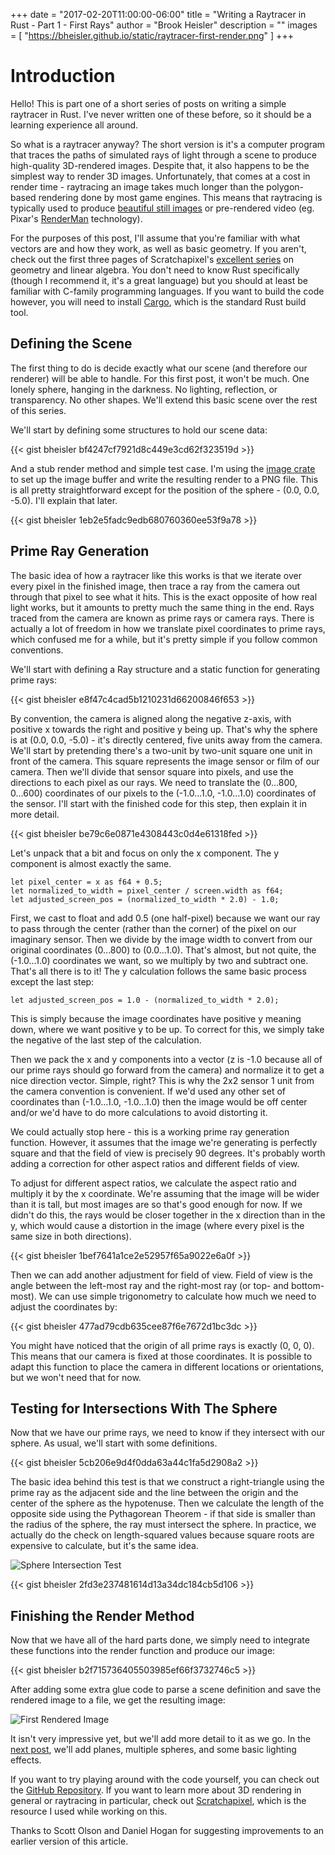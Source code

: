 +++
date = "2017-02-20T11:00:00-06:00"
title = "Writing a Raytracer in Rust - Part 1 - First Rays"
author = "Brook Heisler"
description = ""
images = [
    "https://bheisler.github.io/static/raytracer-first-render.png"
]
+++

# Introduction

Hello! This is part one of a short series of posts on writing a simple raytracer
in Rust. I've never written one of these before, so it should be a learning
experience all around.

So what is a raytracer anyway? The short version is it's a computer program that
traces the paths of simulated rays of light through a scene to produce
high-quality 3D-rendered images. Despite that, it also happens to be the simplest
way to render 3D images. Unfortunately, that comes at a cost in render time -
raytracing an image takes much longer than the polygon-based rendering done by
most game engines. This means that raytracing is typically used to produce
[beautiful still images](http://hof.povray.org/) or pre-rendered video (eg.
Pixar's [RenderMan](https://renderman.pixar.com/) technology).

For the purposes of this post, I'll assume that you're familiar with what
vectors are and how they work, as well as basic geometry. If you aren't, check
out the first three pages of Scratchapixel's
[excellent series](https://www.scratchapixel.com/lessons/mathematics-physics-for-computer-graphics/geometry/points-vectors-and-normals)
on geometry and linear algebra. You don't need to know Rust specifically (though
I recommend it, it's a great language) but you should at least be familiar with
C-family programming languages. If you want to build the code however, you will
need to install [Cargo](https://rustup.rs/), which is the standard Rust build
tool.

## Defining the Scene

The first thing to do is decide exactly what our scene (and therefore our
renderer) will be able to handle. For this first post, it won't be much. One
lonely sphere, hanging in the darkness. No lighting, reflection, or transparency.
No other shapes. We'll extend this basic scene over the rest of this series.

We'll start by defining some structures to hold our scene data:

{{< gist bheisler bf4247cf7921d8c449e3cd62f323519d >}}

And a stub render method and simple test case. I'm using the
[image crate](https://crates.io/crates/image) to set up the image buffer and
write the resulting render to a PNG file. This is all pretty straightforward
except for the position of the sphere - (0.0, 0.0, -5.0). I'll explain that
later.

{{< gist bheisler 1eb2e5fadc9edb680760360ee53f9a78 >}}

## Prime Ray Generation

The basic idea of how a raytracer like this works is that we iterate over every
pixel in the finished image, then trace a ray from the camera out through that
pixel to see what it hits. This is the exact opposite of how real light works,
but it amounts to pretty much the same thing in the end. Rays traced from the
camera are known as prime rays or camera rays. There is actually a lot of
freedom in how we translate pixel coordinates to prime rays, which confused me
for a while, but it's pretty simple if you follow common conventions.

We'll start with defining a Ray structure and a static function for generating
prime rays:

{{< gist bheisler e8f47c4cad5b1210231d66200846f653 >}}

By convention, the camera is aligned along the negative z-axis, with positive x
towards the right and positive y being up. That's why the sphere is at
(0.0, 0.0, -5.0) - it's directly centered, five units away from the camera.
We'll start by pretending there's a two-unit by two-unit square one unit in
front of the camera. This square represents the image sensor or film of our camera.
Then we'll divide that sensor square into pixels, and use the directions to each
pixel as our rays. We need to translate the (0...800, 0...600) coordinates of our
pixels to the (-1.0...1.0, -1.0...1.0) coordinates of the sensor. I'll start
with the finished code for this step, then explain it in more detail.

{{< gist bheisler be79c6e0871e4308443c0d4e61318fed >}}

Let's unpack that a bit and focus on only the x component. The y component is
almost exactly the same.

    let pixel_center = x as f64 + 0.5;
    let normalized_to_width = pixel_center / screen.width as f64;
    let adjusted_screen_pos = (normalized_to_width * 2.0) - 1.0;

First, we cast to float and add 0.5 (one half-pixel) because we want our ray to
pass through the center (rather than the corner) of the pixel on our imaginary
sensor. Then we divide by the image width to convert from our original
coordinates (0...800) to (0.0...1.0). That's almost, but not quite, the
(-1.0...1.0) coordinates we want, so we multiply by two and subtract one. That's
all there is to it! The y calculation follows the same basic process except the
last step:

    let adjusted_screen_pos = 1.0 - (normalized_to_width * 2.0);

This is simply because the image coordinates have positive y meaning down, where
we want positive y to be up. To correct for this, we simply take the negative of
the last step of the calculation.

Then we pack the x and y components into a vector (z is -1.0 because all
of our prime rays should go forward from the camera) and normalize it to get a
nice direction vector. Simple, right? This is why the 2x2 sensor 1 unit from the
camera convention is convenient. If we'd used any other set of coordinates than
(-1.0...1.0, -1.0...1.0) then the image would be off center and/or we'd have to
do more calculations to avoid distorting it.

We could actually stop here - this is a working prime ray generation function.
However, it assumes that the image we're generating is perfectly square and that
the field of view is precisely 90 degrees. It's probably worth adding a
correction for other aspect ratios and different fields of view.

To adjust for different aspect ratios, we calculate the aspect ratio and
multiply it by the x coordinate. We're assuming that the image will be wider than
it is tall, but most images are so that's good enough for now. If we didn't do
this, the rays would be closer together in the x direction than in the y, which
would cause a distortion in the image (where every pixel is the same size in
both directions).

{{< gist bheisler 1bef7641a1ce2e52957f65a9022e6a0f >}}

Then we can add another adjustment for field of view. Field of view is the angle
between the left-most ray and the right-most ray (or top- and bottom-most). We
can use simple trigonometry to calculate how much we need to adjust the
coordinates by:

{{< gist bheisler 477ad79cdb635cee87f6e7672d1bc3dc >}}

You might have noticed that the origin of all prime rays is exactly (0, 0, 0).
This means that our camera is fixed at those coordinates. It is possible to adapt
this function to place the camera in different locations or orientations, but
we won't need that for now.

## Testing for Intersections With The Sphere

Now that we have our prime rays, we need to know if they intersect with our
sphere. As usual, we'll start with some definitions.

{{< gist bheisler 5cb206e9d4f0dda63a44c1fa5d2908a2 >}}

The basic idea behind this test is that we construct a right-triangle using the
prime ray as the adjacent side and the line between the origin and the center
of the sphere as the hypotenuse. Then we calculate the length of the opposite
side using the Pythagorean Theorem - if that side is smaller than the radius of
the sphere, the ray must intersect the sphere. In practice, we actually do the
check on length-squared values because square roots are expensive to calculate,
but it's the same idea.

![Sphere Intersection Test](/static/sphere-intersection-test.png)

{{< gist bheisler 2fd3e237481614d13a34dc184cb5d106 >}}

## Finishing the Render Method

Now that we have all of the hard parts done, we simply need to integrate these
functions into the render function and produce our image:

{{< gist bheisler b2f715736405503985ef66f3732746c5 >}}

After adding some extra glue code to parse a scene definition and save the
rendered image to a file, we get the resulting image:

![First Rendered Image](/static/raytracer-first-render.png)

It isn't very impressive yet, but we'll add more detail to it as we go. In the
[next post](/post/writing-raytracer-in-rust-part-2/),
we'll add planes, multiple spheres, and some basic lighting effects.

If you want to try playing around with the code yourself, you can check out the
[GitHub Repository](https://github.com/bheisler/raytracer). If you want to learn
more about 3D rendering in general or raytracing in particular, check out
[Scratchapixel](https://www.scratchapixel.com/index.php), which is the resource
I used while working on this.

Thanks to Scott Olson and Daniel Hogan for suggesting improvements to an
earlier version of this article.

